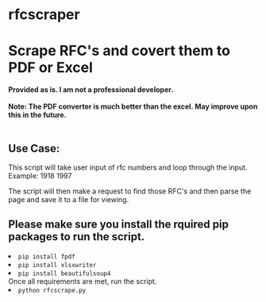 # rfcscraper
<h1>Scrape RFC's and covert them to PDF or Excel</h1>
<b>Provided as is. I am not a professional developer.</b><br><br>
<b>Note: The PDF converter is much better than the excel. May improve upon this in the future.</b><br><br>

<h2>Use Case:</h2>
<p>This script will take user input of rfc numbers and loop through the input.
Example:
1918 1997

The script will then make a request to find those RFC's and then parse the page and save it to a file for viewing.</p>


<h2>Please make sure you install the rquired pip packages to run the script.</h2>
<li><code>pip install fpdf</code></li>
<li><code>pip install xlsxwriter</code></li>
<li><code>pip install beautifulsoup4</code></li>
Once all requirements are met, run the script. <br>
<li><code>python rfcscrape.py</code></li>
